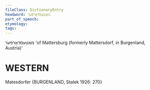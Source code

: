 ```yaml
---
fileClass: DictionaryEntry
headword: מאַטעסדאָרפֿער
part_of_speech: 
etymology: 
tags: 
---
```

מאַטעסדאָרפֿער
'of Mattersburg (formerly Mattersdorf, in Burgenland, Austria)'

WESTERN
========

Matesdorfer {BURGENLAND, Stalek 1926: 270}
